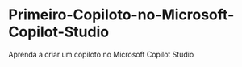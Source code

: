 # Primeiro-Copiloto-no-Microsoft-Copilot-Studio
Aprenda a criar um copiloto no Microsoft Copilot Studio
